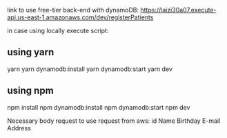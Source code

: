 link to use free-tier back-end with dynamoDB:
https://laizi30a07.execute-api.us-east-1.amazonaws.com/dev/registerPatients

in case using locally execute script:
## using yarn
yarn
yarn dynamodb:install
yarn dynamodb:start
yarn dev
## using npm
npm install
npm dynamodb:install
npm dynamodb:start
npm dev

Necessary body request to use request from aws:
  id
  Name
  Birthday
  E-mail
  Address
